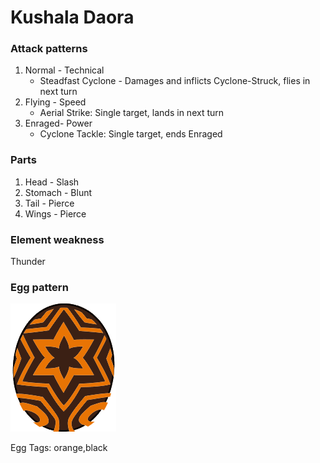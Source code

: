# Kushala Daora

### Attack patterns
1. Normal - Technical
   - Steadfast Cyclone - Damages and inflicts Cyclone-Struck, flies in next turn
2. Flying - Speed
    - Aerial Strike: Single target, lands in next turn
3. Enraged- Power
    - Cyclone Tackle: Single target, ends Enraged

### Parts
1. Head - Slash 
2. Stomach - Blunt
3. Tail - Pierce
4. Wings - Pierce

### Element weakness
Thunder

### Egg pattern
![image info](../assets/kushala_daora.png)

Egg Tags: orange,black